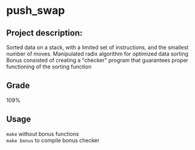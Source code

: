 # push_swap

## Project description:
Sorted data on a stack, with a limited set of instructions, and the smallest number of moves. Manipulated radix algorithm for optimized data sorting\
Bonus consisted of creating a "checker" program that guarantees proper functioning of the sorting function

## Grade
109%

## Usage

```make``` without bonus functions\
```make bonus``` to compile bonus checker

